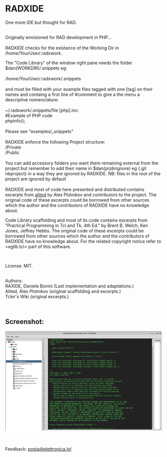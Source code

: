 # RADXIDE
One more IDE but thought for RAD.

<br>
Originally envisioned for RAD development in PHP...
<br><br>
RADXIDE checks for the existance of the Working Dir
in /home/YourUser/.radxwork.

The "Code Library" of the window right pane needs the 
folder $dan(WORKDIR)/.snippets eg:<br> 
<br> 
/home/YourUser/.radxwork/.snippets<br><br>
and must be filled with your example files tagged with 
one [tag] on their names and containg a first line of 
#comment to give a the menu a descriptive nomenclature:<br>
<br>
~/.radxwork/.snippets/file [php].inc:<br>
#Example of PHP code<br>
phpinfo();<br>
<br>
Please see "examples/_snippets"
<br><br>
RADXIDE enforce the following Project structure:<br>
/Private<br>
/Public<br>
<br>
You can add accessory folders you want them remaining external 
from the project but remember to add their name in $dan(prjdirignore) 
eg {.git nbproject} in a way they are ignored by RADXIDE. 
NB: files in the root of the project are ignored by default
<br><br>
RADXIDE and most of code here presented and distributed contains excerpts 
from [alited](https://github.com/aplsimple/alited) by Alex Plotnikov and 
contributors to the project.
The original code of these excerpts could be 
borrowed from other sources which the author
and the contributors of RADXIDE have no 
knowledge about.

Code Library scaffolding and most of its code 
contains excerpts from "Practical Programming in Tcl and Tk, 4th Ed."
by Brent B. Welch, Ken Jones, Jeffrey Hebbs.
The original code of these excerpts could be 
borrowed from other sources which the author
and the contributors of RADXIDE have no 
knowledge about. For the related copyright notice
refer to <eglib.tcl> part of this software.

<br>

License: MIT.<br><br>

Authors:<br>
RAXIDE, Daniele Bonini (Last implementation and adaptations.) <br>
Alited, Alex Plotnikov (original scaffolding and excerpts.) <br>
Tcler's Wiki (original excerpts.)

<br>

## Screenshot:

![RADXIDE in action #1](/res/screenshot1.png)<br><br><br>

Feedback: <a href="mailto:posta@elettronica.lol">posta@elettronica.lol</a>
